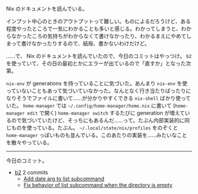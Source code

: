 Nix のドキュメントを読んでいる。

インプット中心のときのアウトプットって難しい。ものによるだろうけど、ある程度やったところで一気にわかることも多いと感じる。わかってしまうと、わからなかったころの気持ちがわからなくて書けなかったり、わかるまえにやめてしまって書けなかったりするので、結局、書かないわけだけど。

……で、 Nix のドキュメントを読んでいたので、今日のコミットはやっつけ。 `b2` を使っていて、その日の最初とかにエラーが出ているので「直すか」となった次第。

`nix-env` が generations を持っていることに気づいた。あんまり `nix-env` を使っていないこともあって気づいていなかった。なんとなく行き当たりばったりになりそうでファイルに書いて……が分かりやすくできる `nix-shell` ばかり使っていた。 `home-manager` では `~/.config/home-manager/home.nix` に書いて (`home-manager edit` で開く) `home-manager switch` するたびに generation が増えているので気づいていたけど、そっちにもあるんだ……って。たぶん内部実装的に同じものを使っている。たぶん。  `~/.local/state/nix/profiles` をのぞくと `home-manager` っぽいものも並んでいる。このあたりの実装を……みたいなことを散々やっている。

---

今日のコミット。

- [b2](https://github.com/bouzuya/b2) 2 commits
  - [Add date arg to list subcommand](https://github.com/bouzuya/b2/commit/c3331a5b4b877311ae8f459ea93122dd99a9bd2e)
  - [Fix behavior of list subcommand when the directory is empty](https://github.com/bouzuya/b2/commit/b49ea11f9187af0a165e687d4f49c8dfc6a9164f)
